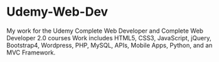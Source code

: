 # Udemy-Web-Dev
My work for the Udemy Complete Web Developer and Complete Web Developer 2.0 courses
Work includes HTML5, CSS3, JavaScript, jQuery, Bootstrap4, Wordpress, PHP, MySQL, APIs, Mobile Apps, Python, and an MVC Framework.
